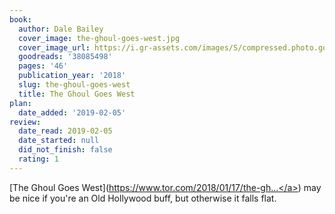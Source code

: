 ```yaml
---
book:
  author: Dale Bailey
  cover_image: the-ghoul-goes-west.jpg
  cover_image_url: https://i.gr-assets.com/images/S/compressed.photo.goodreads.com/books/1516209337l/38085498._SX98_.jpg
  goodreads: '38085498'
  pages: '46'
  publication_year: '2018'
  slug: the-ghoul-goes-west
  title: The Ghoul Goes West
plan:
  date_added: '2019-02-05'
review:
  date_read: 2019-02-05
  date_started: null
  did_not_finish: false
  rating: 1
---
```


[The Ghoul Goes West](<a target="_blank" href="https://www.tor.com/2018/01/17/the-ghoul-goes-west-dale-bailey/" rel="nofollow">https://www.tor.com/2018/01/17/the-gh...</a>) may be nice if you're an Old Hollywood buff, but otherwise it falls flat.
